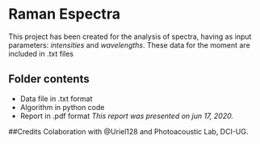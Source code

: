 # Raman Espectra
This project has been created for the analysis of spectra, having as input parameters: _intensities_ and _wavelengths_.
These data for the moment are included in .txt files

## Folder contents
* Data file in .txt format
* Algorithm in python code
* Report in .pdf format
_This report was presented on jun 17, 2020._

##Credits
Colaboration with @Uriel128 and Photoacoustic Lab, DCI-UG.
